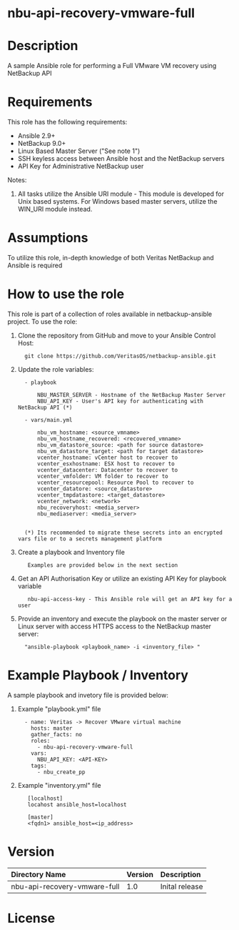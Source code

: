 nbu-api-recovery-vmware-full
============================

# Description

A sample Ansible role for performing a Full VMware VM recovery using NetBackup API

# Requirements

This role has the following requirements:

  - Ansible 2.9+
  - NetBackup 9.0+
  - Linux Based Master Server ("See note 1")
  - SSH keyless access between Ansible host and the NetBackup servers
  - API Key for Administrative NetBackup user

Notes:

  1. All tasks utilize the Ansible URI module - This module is developed for Unix based systems. For Windows based master servers, utilize the WIN_URI module instead. 

# Assumptions

To utilize this role, in-depth knowledge of both Veritas NetBackup and Ansible is required

# How to use the role

This role is part of a collection of roles available in netbackup-ansible project. To use the role:

  1. Clone the repository from GitHub and move to your Ansible Control Host:

           git clone https://github.com/VeritasOS/netbackup-ansible.git

  2. Update the role variables: 

           - playbook

               NBU_MASTER_SERVER - Hostname of the NetBackup Master Server
               NBU_API_KEY - User's API key for authenticating with NetBackup API (*)

           - vars/main.yml

               nbu_vm_hostname: <source_vmname>
               nbu_vm_hostname_recovered: <recovered_vmname>
               nbu_vm_datastore_source: <path for source datastore>
               nbu_vm_datastore_target: <path for target datastore>
               vcenter_hostname: vCenter host to recover to
               vcenter_esxhostname: ESX host to recover to
               vcenter_datacenter: Datacenter to recover to
               vcenter_vmfolder: VM folder to recover to
               vcenter_resourcepool: Resource Pool to recover to
               vcenter_datatore: <source_datastore>
               vcenter_tmpdatastore: <target_datastore>
               vcenter_network: <network>
               nbu_recoveryhost: <media_server>
               nbu_mediaserver: <media_server>


           (*) Its recommended to migrate these secrets into an encrypted vars file or to a secrets management platform

  3. Create a playbook and Inventory file

            Examples are provided below in the next section

  4. Get an API Authorisation Key or utilize an existing API Key for playbook variable

            nbu-api-access-key - This Ansible role will get an API key for a user

  5. Provide an inventory and execute the playbook on the master server or Linux server with access HTTPS access to the NetBackup master server:

           "ansible-playbook <playbook_name> -i <inventory_file> "

# Example Playbook / Inventory

A sample playbook and invetory file is provided below:

  1. Example "playbook.yml" file

           - name: Veritas -> Recover VMware virtual machine
             hosts: master
             gather_facts: no
             roles:
               - nbu-api-recovery-vmware-full
             vars:    
               NBU_API_KEY: <API-KEY>
             tags:
               - nbu_create_pp

  2. Example "inventory.yml" file

	        [localhost]
	        locahost ansible_host=localhost

	        [master]
	        <fqdn1> ansible_host=<ip_address>

# Version

| Directory Name | Version | Description | 
| :--- | :--- |:--- |
| nbu-api-recovery-vmware-full | 1.0 | Inital release |

# License


